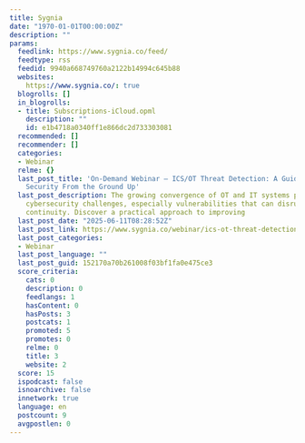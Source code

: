 ```yaml
---
title: Sygnia
date: "1970-01-01T00:00:00Z"
description: ""
params:
  feedlink: https://www.sygnia.co/feed/
  feedtype: rss
  feedid: 9940a668749760a2122b14994c645b88
  websites:
    https://www.sygnia.co/: true
  blogrolls: []
  in_blogrolls:
  - title: Subscriptions-iCloud.opml
    description: ""
    id: e1b4718a0340ff1e866dc2d733303081
  recommended: []
  recommender: []
  categories:
  - Webinar
  relme: {}
  last_post_title: 'On-Demand Webinar – ICS/OT Threat Detection: A Guide to Build
    Security From the Ground Up'
  last_post_description: The growing convergence of OT and IT systems presents unique
    cybersecurity challenges, especially vulnerabilities that can disrupt operational
    continuity. Discover a practical approach to improving
  last_post_date: "2025-06-11T08:28:52Z"
  last_post_link: https://www.sygnia.co/webinar/ics-ot-threat-detection-strategies-live-webinar/
  last_post_categories:
  - Webinar
  last_post_language: ""
  last_post_guid: 152170a70b261008f03bf1fa0e475ce3
  score_criteria:
    cats: 0
    description: 0
    feedlangs: 1
    hasContent: 0
    hasPosts: 3
    postcats: 1
    promoted: 5
    promotes: 0
    relme: 0
    title: 3
    website: 2
  score: 15
  ispodcast: false
  isnoarchive: false
  innetwork: true
  language: en
  postcount: 9
  avgpostlen: 0
---
```


